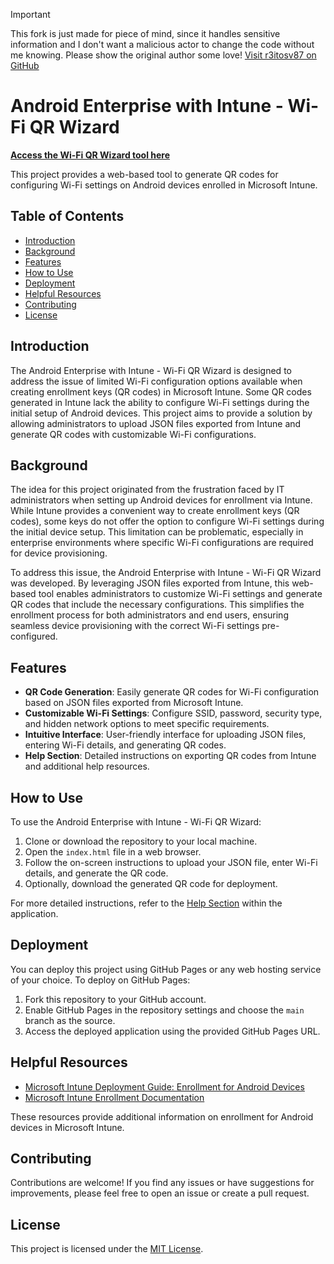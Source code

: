 > [!IMPORTANT]  
> This fork is just made for piece of mind, since it handles sensitive information and I don't want a malicious actor to change the code without me knowing. Please show the original author some love!
> [Visit r3itosv87 on GitHub](https://github.com/r3itosv87/Intune-Android-QR-Wizard)


# Android Enterprise with Intune - Wi-Fi QR Wizard

**[Access the Wi-Fi QR Wizard tool here](https://r3itosv87.github.io/Intune-Android-QR-Wizard/)**

This project provides a web-based tool to generate QR codes for configuring Wi-Fi settings on Android devices enrolled in Microsoft Intune.

## Table of Contents

- [Introduction](#introduction)
- [Background](#background)
- [Features](#features)
- [How to Use](#how-to-use)
- [Deployment](#deployment)
- [Helpful Resources](#helpful-resources)
- [Contributing](#contributing)
- [License](#license)

## Introduction

The Android Enterprise with Intune - Wi-Fi QR Wizard is designed to address the issue of limited Wi-Fi configuration options available when creating enrollment keys (QR codes) in Microsoft Intune. Some QR codes generated in Intune lack the ability to configure Wi-Fi settings during the initial setup of Android devices. This project aims to provide a solution by allowing administrators to upload JSON files exported from Intune and generate QR codes with customizable Wi-Fi configurations.

## Background

The idea for this project originated from the frustration faced by IT administrators when setting up Android devices for enrollment via Intune. While Intune provides a convenient way to create enrollment keys (QR codes), some keys do not offer the option to configure Wi-Fi settings during the initial device setup. This limitation can be problematic, especially in enterprise environments where specific Wi-Fi configurations are required for device provisioning.

To address this issue, the Android Enterprise with Intune - Wi-Fi QR Wizard was developed. By leveraging JSON files exported from Intune, this web-based tool enables administrators to customize Wi-Fi settings and generate QR codes that include the necessary configurations. This simplifies the enrollment process for both administrators and end users, ensuring seamless device provisioning with the correct Wi-Fi settings pre-configured.

## Features

- **QR Code Generation**: Easily generate QR codes for Wi-Fi configuration based on JSON files exported from Microsoft Intune.
- **Customizable Wi-Fi Settings**: Configure SSID, password, security type, and hidden network options to meet specific requirements.
- **Intuitive Interface**: User-friendly interface for uploading JSON files, entering Wi-Fi details, and generating QR codes.
- **Help Section**: Detailed instructions on exporting QR codes from Intune and additional help resources.

## How to Use

To use the Android Enterprise with Intune - Wi-Fi QR Wizard:

1. Clone or download the repository to your local machine.
2. Open the `index.html` file in a web browser.
3. Follow the on-screen instructions to upload your JSON file, enter Wi-Fi details, and generate the QR code.
4. Optionally, download the generated QR code for deployment.

For more detailed instructions, refer to the [Help Section](#help-section) within the application.

## Deployment

You can deploy this project using GitHub Pages or any web hosting service of your choice. To deploy on GitHub Pages:

1. Fork this repository to your GitHub account.
2. Enable GitHub Pages in the repository settings and choose the `main` branch as the source.
3. Access the deployed application using the provided GitHub Pages URL.

## Helpful Resources

- [Microsoft Intune Deployment Guide: Enrollment for Android Devices](https://learn.microsoft.com/en-us/mem/intune/fundamentals/deployment-guide-enrollment-android)
- [Microsoft Intune Enrollment Documentation](https://learn.microsoft.com/en-us/mem/intune/fundamentals/deployment-guide-enrollment-android)

These resources provide additional information on enrollment for Android devices in Microsoft Intune.

## Contributing

Contributions are welcome! If you find any issues or have suggestions for improvements, please feel free to open an issue or create a pull request.

## License

This project is licensed under the [MIT License](https://github.com/R3ITOSv87/Intune-Android-QR-Wizard/blob/main/LICENCE).

